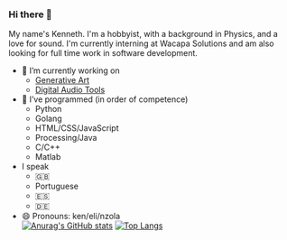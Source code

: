 ### Hi there 👋

<!--
**kendfss/kendfss** is a ✨ _special_ ✨ repository because its `README.md` (this file) appears on your GitHub profile.

Here are some ideas to get you started:

- 👯 I’m looking to collaborate on ...
- 🤔 I’m looking for help with ...
- 💬 Ask me about ...
- 📫 How to reach me: ...
- ⚡ Fun fact: ...
- 🌱 I’m currently learning 
-->
My name's Kenneth. I'm a hobbyist, with a background in Physics, and a love for sound. I'm currently interning at Wacapa Solutions and am also looking for full time work in software development.

- :hammer: I’m currently working on  
    - [Generative Art](https://github.com/kendfss/processing)
    - [Digital Audio Tools](https://github.com/kendfss/monomaker)
- :school_satchel: I’ve programmed (in order of competence)
    - Python    
    - Golang
    - HTML/CSS/JavaScript  
    - Processing/Java
    - C/C++  
    - Matlab  
- I speak
    - :gb:
    - Portuguese
    - :es:
    - :de:
- 😄 Pronouns: ken/eli/nzola  
[![Anurag's GitHub stats](https://github-readme-stats.vercel.app/api?username=kendfss)](https://github.com/anuraghazra/github-readme-stats)
[![Top Langs](https://github-readme-stats.vercel.app/api/top-langs/?username=kendfss)](https://github.com/anuraghazra/github-readme-stats)
    
